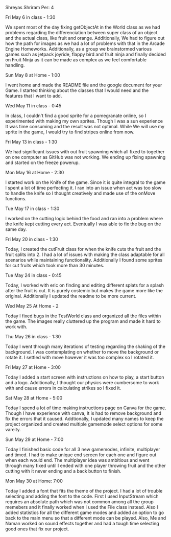 
Shreyas Shriram Per: 4

Fri May 6 in class - 1:30

We spent most of the day fixing getObjectAt in the World class as we had problems regarding the differenciation between super class of an object and the actual class, like fruit and orange. Additionally, We had to figure out how the path for images as we had a lot of problems with that in the Arcade Engine Homeworks. Additionally, as a group we brainstormed various games such as jetpack joyride, flappy bird and fruit ninja and finally decided on Fruit Ninja as it can be made as complex as we feel comfortable handling.  

Sun May 8 at Home - 1:00

I went home and made the README file and the google document for your Game. I started thinking about the classes that I would need and the features that I want to add.

Wed May 11 in class - 0:45

In class, I couldn't find a good sprite for a pomegranate online, so I experimented with making my own sprites. Though I was a sun experience It was time consuming and the result was not optimal. While We will use my sprite in the game, I would try to find stripes online from now. 

Fri May 13 in class - 1:30

We had significant issues with out fruit spawning which all fixed to together on one computer as GitHub was not working. We ending up fixing spawning and started on the freeze powerup.

Mon May 16 at Home - 2:30

I started work on the Knife of the game. Since it is quite integral to the game I spent a lot of time perfecting it. I ran into an issue when act was too slow to handle the knife so I thought creatively and made use of the onMove functions. 

Tue May 17 in class - 1:30

I worked on the cutting logic behind the food and ran into a problem where the knife kept cutting every act. Eventually I was able to fix the bug on the same day.

Fri May 20 in class - 1:30

Today, I created the cutFruit class for when the knife cuts the fruit and the fruit splits into 2. I had a lot of issues with making the class adaptable for all scenarios while maintaining functionality. Additionally I found some sprites for cut fruits which took more than 30 minutes. 

Tue May 24 in class - 0:45

Today, I worked with eric on finding and editing different splats for a splash after the fruit is cut. It is purely costemic but makes the game more like the original. Additionally I updated the readme to be more current. 

Wed May 25 At Home - 2

Today I fixed bugs in the TestWorld class and organized all the files within the game. The images really cluttered up the program and made it hard to work with. 

Thu May 26 in class - 1:30

Today I went through many iterations of testing regarding the shaking of the background. I was contemplating on whether to move the background or rotate it. I settled with move however it was too complex so I rotated it. 

Fri May 27 at Home - 3:00

Today I added a start screen with instructions on how to play, a start button and a logo. Additionally, I thought our physics were cumbersome to work with and cause errors in calculating strikes so I fixed it. 

Sat May 28 at Home - 5:00

Today I spend a lot of time making instructions page on Canva for the game. Though I have experience with canva, It is had to remove background and fix the errors that it caused. Addtionally, I updated many names to keep the project organized and created multiple gamemode select options for some vareity.

Sun May 29 at Home - 7:00

Today I finished basic code for all 3 new gamemodes, infinite, multiplayer and timed. I had to make unique end screen for each one and figure out when each would end. The multiplayer idea was ambitious and went through many fixed until I ended with one player throwing fruit and the other cutting with it never ending and a back button to finish.

Mon May 30 at Home: 7:00

Today I added a font that fits the theme of the project. I had a lot of trouble selecting and adding the font to the code. First I used InputStream which requires an absolute path which was not common among all the group memebers and it finally worked when I used the File class instead. Also I added statistics for all the different game modes and added an option to go back to the main menu so that a different mode can be played. Also, Me and Naman worked on sound effects together and had a tough time selecting good ones that fix our project. 
